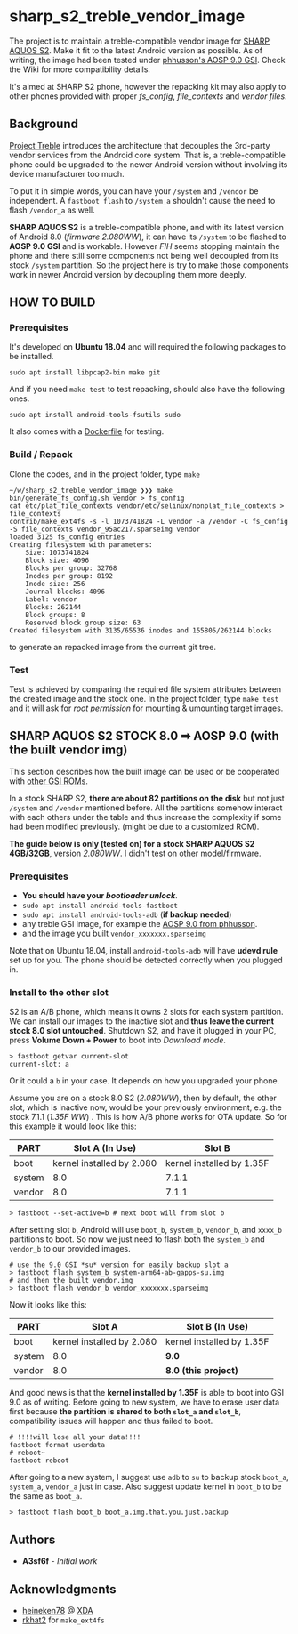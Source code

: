 # sharp_s2_treble_vendor_image
The project is to maintain a treble-compatible vendor image for [SHARP AQUOS S2](https://www.gsmarena.com/sharp_aquos_s2-8797.php). Make it fit to the latest Android version as possible. As of writing, the image had been tested under [phhusson's AOSP 9.0 GSI](https://github.com/phhusson/treble_experimentations/releases/tag/v109). Check the Wiki for more compatibility details.

It's aimed at SHARP S2 phone, however the repacking kit may also apply to other phones provided with proper *fs_config*, *file_contexts* and *vendor files*.

## Background

[Project Treble](https://source.android.com/devices/architecture) introduces the architecture that decouples the 3rd-party vendor services from the Android core system. That is, a treble-compatible phone could be upgraded to the newer Android version without involving its device manufacturer too much.

To put it in simple words, you can have your `/system` and `/vendor` be independent. A `fastboot flash` to `/system_a`  shouldn't cause the need to flash `/vendor_a` as well.

**SHARP AQUOS S2** is a treble-compatible phone,  and with its latest version of Android 8.0 (_firmware 2.080WW_), it can have its `/system` to be flashed to **AOSP 9.0 GSI** and is workable. However *FIH* seems stopping maintain the phone and there still some components not being well decoupled from its stock `/system` partition. So the project here is try to make those components work in newer Android version by decoupling them more deeply.

## HOW TO BUILD

### Prerequisites

It's developed on **Ubuntu 18.04** and will required the following packages to be installed.

    sudo apt install libpcap2-bin make git

And if you need `make test` to test repacking, should also have the following ones.

    sudo apt install android-tools-fsutils sudo

It also comes with a [Dockerfile](Dockerfile) for testing.

### Build / Repack

Clone the codes, and in the project folder, type `make`

```
~/w/sharp_s2_treble_vendor_image ❯❯❯ make
bin/generate_fs_config.sh vendor > fs_config
cat etc/plat_file_contexts vendor/etc/selinux/nonplat_file_contexts > file_contexts
contrib/make_ext4fs -s -l 1073741824 -L vendor -a /vendor -C fs_config -S file_contexts vendor_95ac217.sparseimg vendor
loaded 3125 fs_config entries
Creating filesystem with parameters:
    Size: 1073741824
    Block size: 4096
    Blocks per group: 32768
    Inodes per group: 8192
    Inode size: 256
    Journal blocks: 4096
    Label: vendor
    Blocks: 262144
    Block groups: 8
    Reserved block group size: 63
Created filesystem with 3135/65536 inodes and 155805/262144 blocks
```
to generate an repacked image from the current git tree.

### Test

Test is achieved by comparing the required file system attributes between the created image and the stock one. In the project folder, type `make test` and it will ask for *root permission* for mounting & umounting target images.

## SHARP AQUOS S2 STOCK 8.0 ➡ AOSP 9.0 (with the built vendor img)

This section describes how the built image can be used or be cooperated with [other GSI ROMs](https://github.com/phhusson/treble_experimentations/wiki/Generic-System-Image-%28GSI%29-list).

In a stock SHARP S2, **there are about 82 partitions on the disk** but not just `/system` and `/vendor` mentioned before. All the partitions somehow interact with each others under the table and thus increase the complexity if some had been modified previously. (might be due to a customized ROM).

**The guide below is only (tested on) for a stock SHARP AQUOS S2 4GB/32GB**, version _2.080WW_. I didn't test on other model/firmware.

### Prerequisites

 * **You should have your _bootloader unlock_**.
 * `sudo apt install android-tools-fastboot`
 * `sudo apt install android-tools-adb` (**if backup needed**)
 * any treble GSI image, for example the [AOSP 9.0 from phhusson](https://github.com/phhusson/treble_experimentations/releases).
 * and the image you built `vendor_xxxxxxx.sparseimg`

Note that on Ubuntu 18.04, install `android-tools-adb` will have **udevd rule** set up for you. The phone should be detected correctly when you plugged in.

### Install to the other slot

S2 is an A/B phone, which means it owns 2 slots for each system partition. We can install our images to the inactive slot and **thus leave the current  stock 8.0 slot untouched**. Shutdown S2, and have it plugged in your PC, press **Volume Down + Power** to boot into *Download mode*.

    > fastboot getvar current-slot
    current-slot: a

Or it could a `b` in your case. It depends on how you upgraded your phone.

Assume you are on a stock 8.0 S2 (_2.080WW_), then by default, the other slot, which is inactive now, would be your previously environment, e.g.  the stock 7.1.1 (_1.35F WW_) . This is how A/B phone works for OTA update. So for this example it would look like this:

| PART | Slot A (In Use) | Slot B|
| -- | -- | -- |
| boot | kernel installed by 2.080 | kernel installed by 1.35F
| system | 8.0 | 7.1.1 |
| vendor | 8.0 | 7.1.1 |

    > fastboot --set-active=b # next boot will from slot b

After setting slot `b`, Android will use `boot_b`, `system_b`, `vendor_b`, and `xxxx_b` partitions to boot. So now we just need to flash both the `system_b` and `vendor_b` to our provided images.

    # use the 9.0 GSI *su* version for easily backup slot a
    > fastboot flash system_b system-arm64-ab-gapps-su.img
    # and then the built vendor.img
    > fastboot flash vendor_b vendor_xxxxxxx.sparseimg

Now it looks like this:

| PART | Slot A | Slot B (In Use)|
| -- | -- | -- |
| boot | kernel installed by 2.080 | kernel installed by 1.35F
| system | 8.0 | **9.0** |
| vendor | 8.0 | **8.0 (this project)** |

And good news is that the **kernel installed by 1.35F** is able to boot into GSI 9.0 as of writing.
Before going to new system, we have to erase user data first because **the partition is shared to both `slot_a` and `slot_b`**, compatibility issues will happen and thus failed to boot.

    # !!!!will lose all your data!!!!
    fastboot format userdata
    # reboot~
    fastboot reboot

After going to a new system, I suggest use `adb` to `su` to backup stock `boot_a`, `system_a`, `vendor_a` just in case. Also suggest update kernel in `boot_b` to be the same as `boot_a`.

    > fastboot flash boot_b boot_a.img.that.you.just.backup

## Authors

* **A3sf6f** - *Initial work*

## Acknowledgments

* [heineken78](https://github.com/Eddie07/kernel_sharp_aquos_s2) @ [XDA](https://forum.xda-developers.com/android/general/sharp-aquos-s2-ss2-sat-thread-t3761071)
* [rkhat2](https://github.com/rkhat2/android-rom-repacker) for `make_ext4fs`
